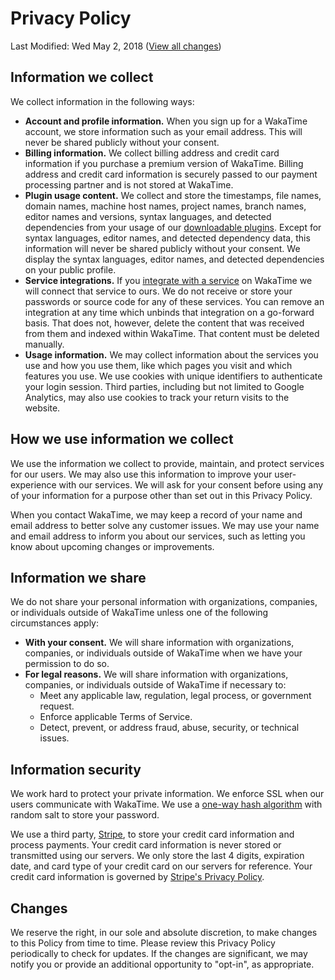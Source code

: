 # Privacy Policy

<span class="text-muted">Last Modified: Wed May 2, 2018</span>
([View all changes][changes])

## Information we collect

We collect information in the following ways:

* **Account and profile information.** When you sign up for a WakaTime account,
  we store information such as your email address. This will never be shared
  publicly without your consent.
* **Billing information.** We collect billing address and credit card
  information if you purchase a premium version of WakaTime. Billing address
  and credit card information is securely passed to our payment processing
  partner and is not stored at WakaTime.
* **Plugin usage content.** We collect and store the timestamps, file names,
  domain names, machine host names, project names, branch names, editor names
  and versions, syntax languages, and detected dependencies from your usage of
  our [downloadable plugins][editors]. Except for syntax languages, editor
  names, and detected dependency data, this information will never be shared
  publicly without your consent. We display the syntax languages, editor names,
  and detected dependencies on your public profile.
* **Service integrations.** If you [integrate with a service][integrations] on
  WakaTime we will connect that service to ours. We do not receive or store
  your passwords or source code for any of these services. You can remove an
  integration at any time which unbinds that integration on a go-forward basis.
  That does not, however, delete the content that was received from them and
  indexed within WakaTime. That content must be deleted manually.
* **Usage information.** We may collect information about the services you use
  and how you use them, like which pages you visit and which features you use.
  We use cookies with unique identifiers to authenticate your login session.
  Third parties, including but not limited to Google Analytics, may also use
  cookies to track your return visits to the website.

## How we use information we collect

We use the information we collect to provide, maintain, and protect services
for our users. We may also use this information to improve your
user-experience with our services.
We will ask for your consent before using any of your information for a
purpose other than set out in this Privacy Policy.

When you contact WakaTime, we may keep a record of your name and email address
to better solve any customer issues.
We may use your name and email address to inform you about our services, such
as letting you know about upcoming changes or improvements.

## Information we share

We do not share your personal information with organizations, companies, or
individuals outside of WakaTime unless one of the following circumstances
apply:

* **With your consent.** We will share information with organizations,
  companies, or individuals outside of WakaTime when we have your
  permission to do so.
* **For legal reasons.** We will share information with organizations,
  companies, or individuals outside of WakaTime if necessary to:
  - Meet any applicable law, regulation, legal process, or government
    request.
  - Enforce applicable Terms of Service.
  - Detect, prevent, or address fraud, abuse, security, or technical issues.

## Information security

We work hard to protect your private information. We enforce SSL when our users
communicate with WakaTime. We use a [one-way hash algorithm][bcrypt] with
random salt to store your password.

We use a third party, [Stripe][stripe], to store your credit card information
and process payments. Your credit card information is never stored or
transmitted using our servers. We only store the last 4 digits, expiration
date, and card type of your credit card on our servers for reference. Your
credit card information is governed by
[Stripe's Privacy Policy][stripe privacy].

## Changes

We reserve the right, in our sole and absolute discretion, to make changes to
this Policy from time to time. Please review this Privacy Policy periodically
to check for updates. If the changes are significant, we may notify you or
provide an additional opportunity to "opt-in", as appropriate.


[changes]: https://github.com/wakatime/legal/commits/master/privacy.md
[integrations]: https://wakatime.com/integrations
[editors]: https://wakatime.com/editors
[bcrypt]: https://en.wikipedia.org/wiki/Bcrypt
[stripe]: https://stripe.com
[stripe privacy]: https://stripe.com/us/privacy
